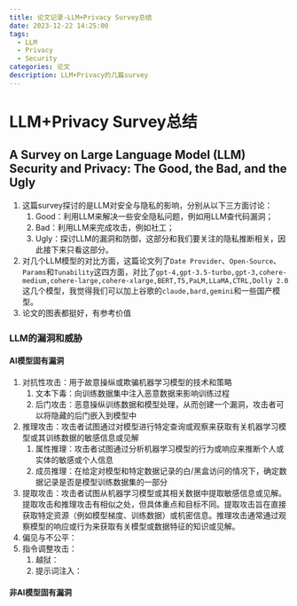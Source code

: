 ```yaml
---
title: 论文记录-LLM+Privacy Survey总结
date: 2023-12-22 14:25:00
tags:
  - LLM
  - Privacy
  - Security
categories: 论文
description: LLM+Privacy的几篇survey
---
```

# LLM+Privacy Survey总结
## A Survey on Large Language Model (LLM) Security and Privacy: The Good, the Bad, and the Ugly
1. 这篇survey探讨的是LLM对安全与隐私的影响，分别从以下三方面讨论：
	1. Good：利用LLM来解决一些安全隐私问题，例如用LLM查代码漏洞；
	2. Bad：利用LLM来完成攻击，例如社工；
	3. Ugly：探讨LLM的漏洞和防御，这部分和我们要关注的隐私推断相关，因此接下来只看这部分。
2. 对几个LLM模型的对比方面，这篇论文列了`Date Provider`、`Open-Source`、`Params`和`Tunability`这四方面，对比了`gpt-4,gpt-3.5-turbo,gpt-3,cohere-medium,cohere-large,cohere-xlarge,BERT,T5,PaLM,LLaMA,CTRL,Dolly 2.0`这几个模型，我觉得我们可以加上谷歌的`claude,bard,gemini`和一些国产模型。
3. 论文的图表都挺好，有参考价值
### LLM的漏洞和威胁
#### AI模型固有漏洞
1. 对抗性攻击：用于故意操纵或欺骗机器学习模型的技术和策略
	1. 文本下毒：向训练数据集中注入恶意数据来影响训练过程
	2. 后门攻击：恶意操纵训练数据和模型处理，从而创建一个漏洞，攻击者可以将隐藏的后门嵌入到模型中
2. 推理攻击：攻击者试图通过对模型进行特定查询或观察来获取有关机器学习模型或其训练数据的敏感信息或见解
	1. 属性推理：攻击者试图通过分析机器学习模型的行为或响应来推断个人或实体的敏感或个人信息
	2. 成员推理：在给定对模型和特定数据记录的白/黑盒访问的情况下，确定数据记录是否是模型训练数据集的一部分
3. 提取攻击：攻击者试图从机器学习模型或其相关数据中提取敏感信息或见解。提取攻击和推理攻击有相似之处，但具体重点和目标不同。提取攻击旨在直接获取特定资源（例如模型梯度、训练数据）或机密信息。推理攻击通常通过观察模型的响应或行为来获取有关模型或数据特征的知识或见解。
4. 偏见与不公平：
5. 指令调整攻击：
	1. 越狱：
	2. 提示词注入：
#### 非AI模型固有漏洞
